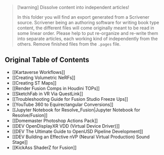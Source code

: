 
> [!warning] Dissolve content into independent articles!
>
> In this folder you will find an export generated from a Scrivener source.
> Scrivener being an authoring software for writing book type content, the
> different files will come originally meant to be read in some linear order.
> Please help to put re-organize and re-write them into separate articles, each
> working kind of independently from the others. Remove finished files from
> the `.pages` file.

## Original Table of Contents

- [[Kartaverse Workflows]]
- [[Creating Volumetric NeRFs]]
- [[Creating ST Maps]]
- [[Render Fusion Comps in Houdini TOPs]]
- [[SketchFab in VR Via QuestLink]]
- [[Troubleshooting Guide for Fusion Studio Freeze Ups]]
- [[YouTube 360 to Equirectangular Conversions]]
- [[Jupyter Notebook for Resolve_Fusion|Jupyter Notebook for Resolve/Fusion]]
- [[Domemaster Photoshop Actions Pack]]
- [[DEV OpenDisplayXR VDD (Virtual Device Driver)]]
- [[DEV The Ultimate Guide to OpenUSD Pipeline Development]]
- [[DEV Building an Effective nVP (Neural Virtual Production) Sound Stage]]
- [[KickAss ShaderZ for Fusion]]
